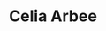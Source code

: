 ---
pid: mx127
title: Celia Arbee
location_transcription: Malcolm X
coordinates: "[-75.225422053026, 39.95257283088]"
zipcode: '19143'
gen_neighborhood: West Philadelphia
neighborhood: University City
outside_phl: 
age: '40'
age_range: 40-49
instagram: 
image_file_name: mx_127.jpg
proposal_transcription: A basketball court and tennis court
topic: Unknown
topic_summary: '0'
type: 
keywords_other: 
credit: Teresa Arbee
image_labels: 
twitter: 
facebook: 
permalink: "/monuments/mx127/"
layout: item-page
---